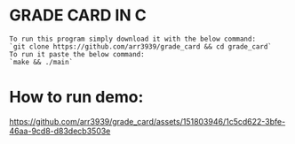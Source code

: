 # GRADE CARD IN C

```
To run this program simply download it with the below command:
`git clone https://github.com/arr3939/grade_card && cd grade_card`
To run it paste the below command:
`make && ./main`
```
# How to run demo:
https://github.com/arr3939/grade_card/assets/151803946/1c5cd622-3bfe-46aa-9cd8-d83decb3503e
